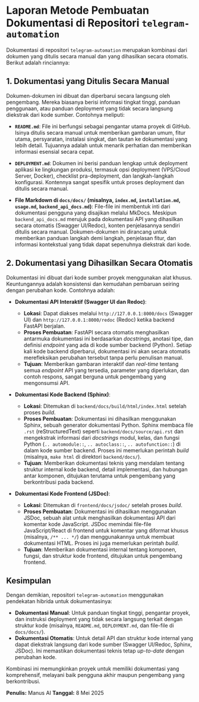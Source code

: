 # Laporan Metode Pembuatan Dokumentasi di Repositori `telegram-automation`

Dokumentasi di repositori `telegram-automation` merupakan kombinasi dari dokumen yang ditulis secara manual dan yang dihasilkan secara otomatis. Berikut adalah rinciannya:

## 1. Dokumentasi yang Ditulis Secara Manual

Dokumen-dokumen ini dibuat dan diperbarui secara langsung oleh pengembang. Mereka biasanya berisi informasi tingkat tinggi, panduan penggunaan, atau panduan deployment yang tidak secara langsung diekstrak dari kode sumber. Contohnya meliputi:

-   **`README.md`**: File ini berfungsi sebagai pengantar utama proyek di GitHub. Isinya ditulis secara manual untuk memberikan gambaran umum, fitur utama, persyaratan, instalasi singkat, dan tautan ke dokumentasi yang lebih detail. Tujuannya adalah untuk menarik perhatian dan memberikan informasi esensial secara cepat.

-   **`DEPLOYMENT.md`**: Dokumen ini berisi panduan lengkap untuk deployment aplikasi ke lingkungan produksi, termasuk opsi deployment (VPS/Cloud Server, Docker), checklist pra-deployment, dan langkah-langkah konfigurasi. Kontennya sangat spesifik untuk proses deployment dan ditulis secara manual.

-   **File Markdown di `docs/docs/` (misalnya, `index.md`, `installation.md`, `usage.md`, `backend_api_docs.md`)**: File-file ini membentuk inti dari dokumentasi pengguna yang disajikan melalui MkDocs. Meskipun `backend_api_docs.md` merujuk pada dokumentasi API yang dihasilkan secara otomatis (Swagger UI/Redoc), konten penjelasannya sendiri ditulis secara manual. Dokumen-dokumen ini dirancang untuk memberikan panduan langkah demi langkah, penjelasan fitur, dan informasi kontekstual yang tidak dapat sepenuhnya diekstrak dari kode.

## 2. Dokumentasi yang Dihasilkan Secara Otomatis

Dokumentasi ini dibuat dari kode sumber proyek menggunakan alat khusus. Keuntungannya adalah konsistensi dan kemudahan pembaruan seiring dengan perubahan kode. Contohnya adalah:

-   **Dokumentasi API Interaktif (Swagger UI dan Redoc)**:
    -   **Lokasi**: Dapat diakses melalui `http://127.0.0.1:8000/docs` (Swagger UI) dan `http://127.0.0.1:8000/redoc` (Redoc) ketika backend FastAPI berjalan.
    -   **Proses Pembuatan**: FastAPI secara otomatis menghasilkan antarmuka dokumentasi ini berdasarkan *docstrings*, anotasi tipe, dan definisi *endpoint* yang ada di kode sumber backend (Python). Setiap kali kode backend diperbarui, dokumentasi ini akan secara otomatis merefleksikan perubahan tersebut tanpa perlu penulisan manual.
    -   **Tujuan**: Memberikan gambaran interaktif dan *real-time* tentang semua *endpoint* API yang tersedia, parameter yang diperlukan, dan contoh respons, sangat berguna untuk pengembang yang mengonsumsi API.

-   **Dokumentasi Kode Backend (Sphinx)**:
    -   **Lokasi**: Ditemukan di `backend/docs/build/html/index.html` setelah proses *build*.
    -   **Proses Pembuatan**: Dokumentasi ini dihasilkan menggunakan Sphinx, sebuah generator dokumentasi Python. Sphinx membaca file `.rst` (reStructuredText) seperti `backend/docs/source/api.rst` dan mengekstrak informasi dari *docstrings* modul, kelas, dan fungsi Python (`.. automodule::`, `.. autoclass::`, `.. autofunction::`) di dalam kode sumber backend. Proses ini memerlukan perintah *build* (misalnya, `make html` di direktori `backend/docs/`).
    -   **Tujuan**: Memberikan dokumentasi teknis yang mendalam tentang struktur internal kode backend, detail implementasi, dan hubungan antar komponen, ditujukan terutama untuk pengembang yang berkontribusi pada backend.

-   **Dokumentasi Kode Frontend (JSDoc)**:
    -   **Lokasi**: Ditemukan di `frontend/docs/jsdoc/` setelah proses *build*.
    -   **Proses Pembuatan**: Dokumentasi ini dihasilkan menggunakan JSDoc, sebuah alat untuk menghasilkan dokumentasi API dari komentar kode JavaScript. JSDoc memindai file-file JavaScript/React di frontend untuk komentar yang diformat khusus (misalnya, `/** ... */`) dan menggunakannya untuk membuat dokumentasi HTML. Proses ini juga memerlukan perintah *build*.
    -   **Tujuan**: Memberikan dokumentasi internal tentang komponen, fungsi, dan struktur kode frontend, ditujukan untuk pengembang frontend.

## Kesimpulan

Dengan demikian, repositori `telegram-automation` menggunakan pendekatan hibrida untuk dokumentasinya:

-   **Dokumentasi Manual**: Untuk panduan tingkat tinggi, pengantar proyek, dan instruksi deployment yang tidak secara langsung terkait dengan struktur kode (misalnya, `README.md`, `DEPLOYMENT.md`, dan file-file di `docs/docs/`).
-   **Dokumentasi Otomatis**: Untuk detail API dan struktur kode internal yang dapat diekstrak langsung dari kode sumber (Swagger UI/Redoc, Sphinx, JSDoc). Ini memastikan dokumentasi teknis tetap *up-to-date* dengan perubahan kode.

Kombinasi ini memungkinkan proyek untuk memiliki dokumentasi yang komprehensif, melayani baik pengguna akhir maupun pengembang yang berkontribusi.

**Penulis:** Manus AI
**Tanggal:** 8 Mei 2025


